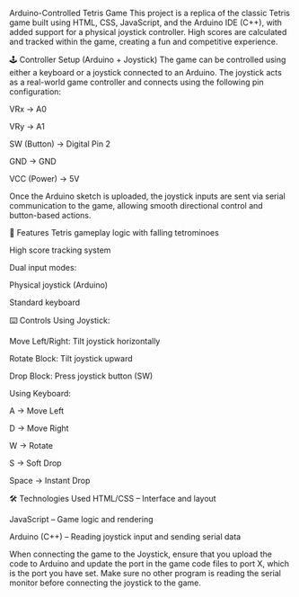 Arduino-Controlled Tetris Game
This project is a replica of the classic Tetris game built using HTML, CSS, JavaScript, and the Arduino IDE (C++), with added support for a physical joystick controller. High scores are calculated and tracked within the game, creating a fun and competitive experience.

🕹️ Controller Setup (Arduino + Joystick)
The game can be controlled using either a keyboard or a joystick connected to an Arduino. The joystick acts as a real-world game controller and connects using the following pin configuration:

VRx → A0

VRy → A1

SW (Button) → Digital Pin 2

GND → GND

VCC (Power) → 5V

Once the Arduino sketch is uploaded, the joystick inputs are sent via serial communication to the game, allowing smooth directional control and button-based actions.

🧠 Features
Tetris gameplay logic with falling tetrominoes

High score tracking system

Dual input modes:

Physical joystick (Arduino)

Standard keyboard

⌨️ Controls
Using Joystick:

Move Left/Right: Tilt joystick horizontally

Rotate Block: Tilt joystick upward

Drop Block: Press joystick button (SW)

Using Keyboard:

A → Move Left

D → Move Right

W → Rotate

S → Soft Drop

Space → Instant Drop

🛠️ Technologies Used
HTML/CSS – Interface and layout

JavaScript – Game logic and rendering

Arduino (C++) – Reading joystick input and sending serial data

When connecting the game to the Joystick, ensure that you upload the code to Arduino and update the port in the game code files to port X, which is the port you have set. Make sure no other program is reading the serial monitor before connecting the joystick to the game.
